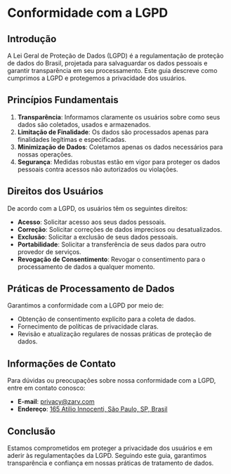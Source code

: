 # Conformidade com a LGPD

## Introdução

A Lei Geral de Proteção de Dados (LGPD) é a regulamentação de proteção de dados do Brasil, projetada para salvaguardar os dados pessoais e garantir transparência em seu processamento. Este guia descreve como cumprimos a LGPD e protegemos a privacidade dos usuários.

## Princípios Fundamentais

1. **Transparência**: Informamos claramente os usuários sobre como seus dados são coletados, usados e armazenados.
2. **Limitação de Finalidade**: Os dados são processados apenas para finalidades legítimas e especificadas.
3. **Minimização de Dados**: Coletamos apenas os dados necessários para nossas operações.
4. **Segurança**: Medidas robustas estão em vigor para proteger os dados pessoais contra acessos não autorizados ou violações.

## Direitos dos Usuários

De acordo com a LGPD, os usuários têm os seguintes direitos:

- **Acesso**: Solicitar acesso aos seus dados pessoais.
- **Correção**: Solicitar correções de dados imprecisos ou desatualizados.
- **Exclusão**: Solicitar a exclusão de seus dados pessoais.
- **Portabilidade**: Solicitar a transferência de seus dados para outro provedor de serviços.
- **Revogação de Consentimento**: Revogar o consentimento para o processamento de dados a qualquer momento.

## Práticas de Processamento de Dados

Garantimos a conformidade com a LGPD por meio de:

- Obtenção de consentimento explícito para a coleta de dados.
- Fornecimento de políticas de privacidade claras.
- Revisão e atualização regulares de nossas práticas de proteção de dados.

## Informações de Contato

Para dúvidas ou preocupações sobre nossa conformidade com a LGPD, entre em contato conosco:

- **E-mail**: [privacy@zarv.com](mailto:privacy@zarv.com)
- **Endereço**: [165 Atilio Innocenti, São Paulo, SP, Brasil](https://goo.gl/maps/2v1x5Z3Y4kE2)

## Conclusão

Estamos comprometidos em proteger a privacidade dos usuários e em aderir às regulamentações da LGPD. Seguindo este guia, garantimos transparência e confiança em nossas práticas de tratamento de dados.
